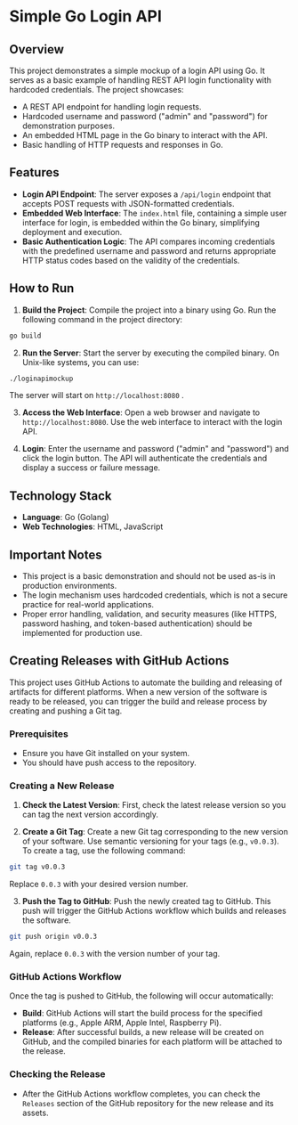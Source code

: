 # Simple Go Login API

## Overview

This project demonstrates a simple mockup of a login API using Go. It serves as a basic example of handling REST API login functionality with hardcoded credentials. The project showcases:

* A REST API endpoint for handling login requests.
* Hardcoded username and password ("admin" and "password") for demonstration purposes.
* An embedded HTML page in the Go binary to interact with the API.
* Basic handling of HTTP requests and responses in Go.

## Features

* **Login API Endpoint**: The server exposes a `/api/login` endpoint that accepts POST requests with JSON-formatted credentials.
* **Embedded Web Interface**: The `index.html` file, containing a simple user interface for login, is embedded within the Go binary, simplifying deployment and execution.
* **Basic Authentication Logic**: The API compares incoming credentials with the predefined username and password and returns appropriate HTTP status codes based on the validity of the credentials.

## How to Run

1. **Build the Project**: Compile the project into a binary using Go. Run the following command in the project directory:

```bash
go build
```

2. **Run the Server**: Start the server by executing the compiled binary. On Unix-like systems, you can use:

```bash
./loginapimockup
```

The server will start on `http://localhost:8080` .

3. **Access the Web Interface**: Open a web browser and navigate to `http://localhost:8080`. Use the web interface to interact with the login API.

4. **Login**: Enter the username and password ("admin" and "password") and click the login button. The API will authenticate the credentials and display a success or failure message.

## Technology Stack

* **Language**: Go (Golang)
* **Web Technologies**: HTML, JavaScript

## Important Notes

* This project is a basic demonstration and should not be used as-is in production environments.
* The login mechanism uses hardcoded credentials, which is not a secure practice for real-world applications.
* Proper error handling, validation, and security measures (like HTTPS, password hashing, and token-based authentication) should be implemented for production use.

## Creating Releases with GitHub Actions

This project uses GitHub Actions to automate the building and releasing of artifacts for different platforms. When a new version of the software is ready to be released, you can trigger the build and release process by creating and pushing a Git tag.

### Prerequisites

* Ensure you have Git installed on your system.
* You should have push access to the repository.

### Creating a New Release

1. **Check the Latest Version**: First, check the latest release version so you can tag the next version accordingly.

2. **Create a Git Tag**: Create a new Git tag corresponding to the new version of your software. Use semantic versioning for your tags (e.g., `v0.0.3`). To create a tag, use the following command:

```bash
git tag v0.0.3
```

Replace `0.0.3` with your desired version number.

3. **Push the Tag to GitHub**: Push the newly created tag to GitHub. This push will trigger the GitHub Actions workflow which builds and releases the software.

```bash
git push origin v0.0.3
```

Again, replace `0.0.3` with the version number of your tag.

### GitHub Actions Workflow

Once the tag is pushed to GitHub, the following will occur automatically:

* **Build**: GitHub Actions will start the build process for the specified platforms (e.g., Apple ARM, Apple Intel, Raspberry Pi).
* **Release**: After successful builds, a new release will be created on GitHub, and the compiled binaries for each platform will be attached to the release.

### Checking the Release

* After the GitHub Actions workflow completes, you can check the `Releases` section of the GitHub repository for the new release and its assets.
